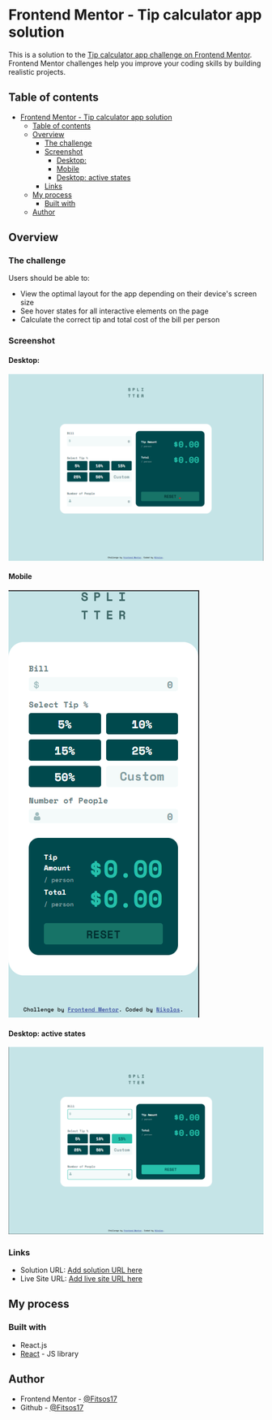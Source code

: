 # Frontend Mentor - Tip calculator app solution

This is a solution to the [Tip calculator app challenge on Frontend Mentor](https://www.frontendmentor.io/challenges/tip-calculator-app-ugJNGbJUX). Frontend Mentor challenges help you improve your coding skills by building realistic projects.

## Table of contents

- [Frontend Mentor - Tip calculator app solution](#frontend-mentor---tip-calculator-app-solution)
  - [Table of contents](#table-of-contents)
  - [Overview](#overview)
    - [The challenge](#the-challenge)
    - [Screenshot](#screenshot)
      - [Desktop:](#desktop)
      - [Mobile](#mobile)
      - [Desktop: active states](#desktop-active-states)
    - [Links](#links)
  - [My process](#my-process)
    - [Built with](#built-with)
  - [Author](#author)

## Overview

### The challenge

Users should be able to:

- View the optimal layout for the app depending on their device's screen size
- See hover states for all interactive elements on the page
- Calculate the correct tip and total cost of the bill per person

### Screenshot

#### Desktop:

![Desktop](./screenshots/Desktop.png)

#### Mobile

![Mobile](./screenshots/Mobile.png)

#### Desktop: active states

![Desktop active](./screenshots/Desktop-active.png)

### Links

- Solution URL: [Add solution URL here](https://your-solution-url.com)
- Live Site URL: [Add live site URL here](https://your-live-site-url.com)

## My process

### Built with

- React.js
- [React](https://reactjs.org/) - JS library

## Author

- Frontend Mentor - [@Fitsos17](https://www.frontendmentor.io/profile/Fitsos17)
- Github - [@Fitsos17](https://github.com/Fitsos17)
